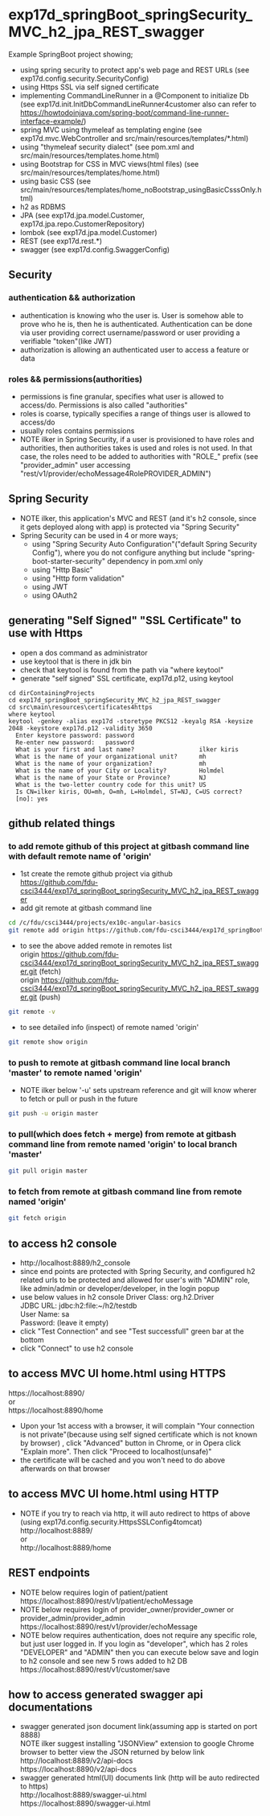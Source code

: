 # exp17d_springBoot_springSecurity_MVC_h2_jpa_REST_swagger
Example SpringBoot project showing;
- using spring security to protect app's web page and REST URLs (see exp17d.config.security.SecurityConfig)
- using Https SSL via self signed certificate
- implementing CommandLineRunner in a @Component to initialize Db (see exp17d.init.InitDbCommandLineRunner4customer 
  also can refer to https://howtodoinjava.com/spring-boot/command-line-runner-interface-example/)
- spring MVC using thymeleaf as templating engine (see exp17d.mvc.WebController and 
  src/main/resources/templates/*.html)
- using "thymeleaf security dialect" (see pom.xml and src/main/resources/templates.home.html)
- using Bootstrap for CSS in MVC views(html files) (see src/main/resources/templates/home.html)
- using basic CSS (see src/main/resources/templates/home_noBootstrap_usingBasicCsssOnly.html)
- h2 as RDBMS
- JPA (see exp17d.jpa.model.Customer, exp17d.jpa.repo.CustomerRepository)
- lombok (see exp17d.jpa.model.Customer)
- REST (see exp17d.rest.*)
- swagger (see exp17d.config.SwaggerConfig)

## Security
### authentication && authorization
- authentication is knowing who the user is. User is somehow able to prove who he is, 
  then he is authenticated. Authentication can be done via user providing correct username/password 
  or user providing a verifiable "token"(like JWT)
- authorization is allowing an authenticated user to access a feature or data

### roles && permissions(authorities)
- permissions is fine granular, specifies what user is allowed to access/do. Permissions 
  is also called "authorities"
- roles is coarse, typically specifies a range of things user is allowed to access/do
- usually roles contains permissions
- NOTE ilker in Spring Security, if a user is provisioned to have roles and authorities, 
  then authorities takes is used and roles is not used. In that case, the roles need 
  to be added to authorities with "ROLE_" prefix (see "provider_admin" user accessing 
  "rest/v1/provider/echoMessage4RolePROVIDER_ADMIN")

## Spring Security
- NOTE ilker, this application's MVC and REST (and it's h2 console, since it gets deployed along 
with app) is protected via "Spring Security"
- Spring Security can be used in 4 or more ways;
  - using "Spring Security Auto Configuration"("default Spring Security Config"), where you 
    do not configure anything but include "spring-boot-starter-security" dependency 
    in pom.xml only
  - using "Http Basic"
  - using "Http form validation"
  - using JWT
  - using OAuth2

## generating "Self Signed" "SSL Certificate" to use with Https
- open a dos command as administrator
- use keytool that is there in jdk bin
- check that keytool is found from the path via "where keytool"
- generate "self signed" SSL certificate, exp17d.p12, using keytool
```dos
cd dirContainingProjects
cd exp17d_springBoot_springSecurity_MVC_h2_jpa_REST_swagger
cd src\main\resources\certificates4https
where keytool
keytool -genkey -alias exp17d -storetype PKCS12 -keyalg RSA -keysize 2048 -keystore exp17d.p12 -validity 3650
  Enter keystore password: password
  Re-enter new password:   password
  What is your first and last name?                  ilker kiris
  What is the name of your organizational unit?      mh
  What is the name of your organization?             mh
  What is the name of your City or Locality?         Holmdel
  What is the name of your State or Province?        NJ
  What is the two-letter country code for this unit? US
  Is CN=ilker kiris, OU=mh, O=mh, L=Holmdel, ST=NJ, C=US correct?
  [no]: yes
```
## github related things
### to add remote github of this project at gitbash command line with default remote name of 'origin'
- 1st create the remote github project via github <br>
https://github.com/fdu-csci3444/exp17d_springBoot_springSecurity_MVC_h2_jpa_REST_swagger
- add git remote at gitbash command line
```bash
cd /c/fdu/csci3444/projects/ex10c-angular-basics
git remote add origin https://github.com/fdu-csci3444/exp17d_springBoot_springSecurity_MVC_h2_jpa_REST_swagger.git
```
- to see the above added remote in remotes list <br>
origin  https://github.com/fdu-csci3444/exp17d_springBoot_springSecurity_MVC_h2_jpa_REST_swagger.git (fetch) <br>
origin  https://github.com/fdu-csci3444/exp17d_springBoot_springSecurity_MVC_h2_jpa_REST_swagger.git (push)  <br>
```bash
git remote -v
```
- to see detailed info (inspect) of remote named 'origin'
```bash
git remote show origin
```

### to push to remote at gitbash command line local branch 'master' to remote named 'origin' 
- NOTE ilker below '-u' sets upstream reference and git will know wherer to fetch or pull or push in the future
```bash
git push -u origin master
```

### to pull(which does fetch + merge) from remote at gitbash command line from remote named 'origin' to local branch 'master' 
```bash
git pull origin master
```

### to fetch from remote at gitbash command line from remote named 'origin' 
```bash
git fetch origin
```


## to access h2 console
- http://localhost:8889/h2_console
- since end points are protected with Spring Security, and configured h2 related urls 
  to be protected and allowed for user's with "ADMIN" role, like admin/admin or 
  developer/developer, in the login popup
- use below values in h2 console
Driver Class: org.h2.Driver                <br>
JDBC URL:     jdbc:h2:file:~/h2/testdb     <br>
User Name:    sa                           <br>
Password:             (leave it empty)     <br>
- click "Test Connection" and see "Test successfull" green bar at the bottom
- click "Connect" to use h2 console

## to access MVC UI home.html using HTTPS
https://localhost:8890/
<br> or <br>
https://localhost:8890/home
<br>
- Upon your 1st access with a browser, it will complain "Your connection is not private"(because using self signed certificate 
which is not known by browser) , click "Advanced" button in Chrome, or in Opera click "Explain more". Then click "Proceed to localhost(unsafe)" 
- the certificate will be cached and you won't need to do above afterwards on that browser 

## to access MVC UI home.html using HTTP
- NOTE if you try to reach via http, it will auto redirect to https of above (using 
  exp17d.config.security.HttpsSSLConfig4tomcat)
http://localhost:8889/
<br> or <br>
http://localhost:8889/home

## REST endpoints
- NOTE below requires login of patient/patient
  <br>
https://localhost:8890/rest/v1/patient/echoMessage
- NOTE below requires login of provider_owner/provider_owner  or provider_admin/provider_admin 
  <br>
https://localhost:8890/rest/v1/provider/echoMessage
- NOTE below requires authentication, does not require any specific role, but just user 
  logged in. If you login as "developer", which has 2 roles "DEVELOPER" and "ADMIN" 
  then you can execute below save and login to h2 console and see new 5 rows added to 
  h2 DB 
  <br>
https://localhost:8890/rest/v1/customer/save

## how to access generated swagger api documentations
- swagger generated json document link(assuming app is started on port 8888) <br> 
  NOTE ilker suggest installing "JSONView" extension to google Chrome browser to better view the JSON returned by below link 
  <br>
  http://localhost:8889/v2/api-docs        <br>
  https://localhost:8890/v2/api-docs       <br>
- swagger generated html(UI) documents link (http will be auto redirected to https)    <br>
  http://localhost:8889/swagger-ui.html    <br>
  https://localhost:8890/swagger-ui.html    <br>


